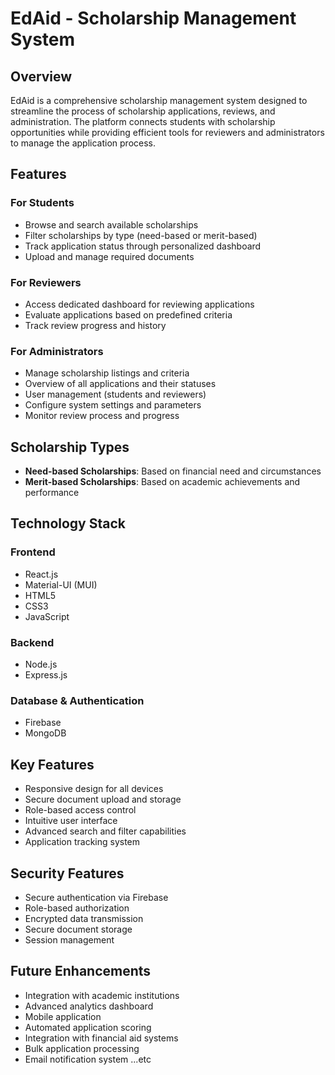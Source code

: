 # EdAid - Scholarship Management System

## Overview
EdAid is a comprehensive scholarship management system designed to streamline the process of scholarship applications, reviews, and administration. The platform connects students with scholarship opportunities while providing efficient tools for reviewers and administrators to manage the application process.

## Features

### For Students
- Browse and search available scholarships
- Filter scholarships by type (need-based or merit-based)
- Track application status through personalized dashboard
- Upload and manage required documents

### For Reviewers
- Access dedicated dashboard for reviewing applications
- Evaluate applications based on predefined criteria
- Track review progress and history

### For Administrators
- Manage scholarship listings and criteria
- Overview of all applications and their statuses
- User management (students and reviewers)
- Configure system settings and parameters
- Monitor review process and progress

## Scholarship Types
- **Need-based Scholarships**: Based on financial need and circumstances
- **Merit-based Scholarships**: Based on academic achievements and performance

## Technology Stack

### Frontend
- React.js
- Material-UI (MUI)
- HTML5
- CSS3
- JavaScript

### Backend
- Node.js
- Express.js

### Database & Authentication
- Firebase
- MongoDB

## Key Features
- Responsive design for all devices
- Secure document upload and storage
- Role-based access control
- Intuitive user interface
- Advanced search and filter capabilities
- Application tracking system

## Security Features
- Secure authentication via Firebase
- Role-based authorization
- Encrypted data transmission
- Secure document storage
- Session management

## Future Enhancements
- Integration with academic institutions
- Advanced analytics dashboard
- Mobile application
- Automated application scoring
- Integration with financial aid systems
- Bulk application processing
- Email notification system ...etc
